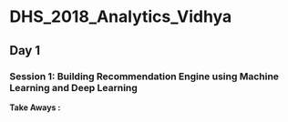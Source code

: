# DHS_2018_Analytics_Vidhya

## Day 1

### Session 1: Building Recommendation Engine using Machine Learning and Deep Learning
**Take Aways :** 
